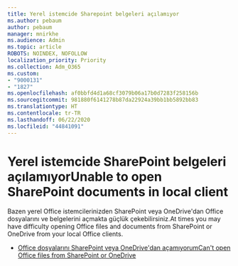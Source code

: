 ```yaml
---
title: Yerel istemcide Sharepoint belgeleri açılamıyor
ms.author: pebaum
author: pebaum
manager: mnirkhe
ms.audience: Admin
ms.topic: article
ROBOTS: NOINDEX, NOFOLLOW
localization_priority: Priority
ms.collection: Adm_O365
ms.custom:
- "9000131"
- "1827"
ms.openlocfilehash: af0bbfd4d1a68cf3079b06a17b0d7283f258156b
ms.sourcegitcommit: 981880f6141278b87da22924a39bb1bb5892bb83
ms.translationtype: HT
ms.contentlocale: tr-TR
ms.lasthandoff: 06/22/2020
ms.locfileid: "44841091"
---
```

# <a name="unable-to-open-sharepoint-documents-in-local-client"></a><span data-ttu-id="974aa-102">Yerel istemcide SharePoint belgeleri açılamıyor</span><span class="sxs-lookup"><span data-stu-id="974aa-102">Unable to open SharePoint documents in local client</span></span>

<span data-ttu-id="974aa-103">Bazen yerel Office istemcilerinizden SharePoint veya OneDrive'dan Office dosyalarını ve belgelerini açmakta güçlük çekebilirsiniz.</span><span class="sxs-lookup"><span data-stu-id="974aa-103">At times you may have difficulty opening Office files and documents from SharePoint or OneDrive from your local Office clients.</span></span>

- [<span data-ttu-id="974aa-104">Office dosyalarını SharePoint veya OneDrive'dan açamıyorum</span><span class="sxs-lookup"><span data-stu-id="974aa-104">Can't open Office files from SharePoint or OneDrive</span></span>](https://docs.microsoft.com/sharepoint/troubleshoot/administration/cant-open-office-files)
